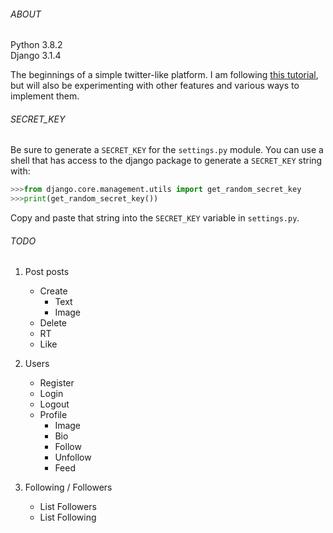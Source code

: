 ###### ABOUT

Python 3.8.2<br>
Django 3.1.4

The beginnings of a simple twitter-like platform. I am following [this tutorial](https://youtu.be/f1R_bykXHGE), but will also be experimenting with other features and various ways to implement them.

###### SECRET_KEY

Be sure to generate a `SECRET_KEY` for the `settings.py` module. You can use a shell that has access to the django package to generate a `SECRET_KEY` string with:

```Python
>>>from django.core.management.utils import get_random_secret_key
>>>print(get_random_secret_key())
```

Copy and paste that string into the `SECRET_KEY` variable in `settings.py`.

###### TODO

1. Post posts
    - Create
        - Text
        - Image
    - Delete
    - RT
    - Like

2. Users
    - Register
    - Login
    - Logout
    - Profile
        - Image
        - Bio
        - Follow
        - Unfollow
        - Feed

3. Following / Followers
    - List Followers
    - List Following
